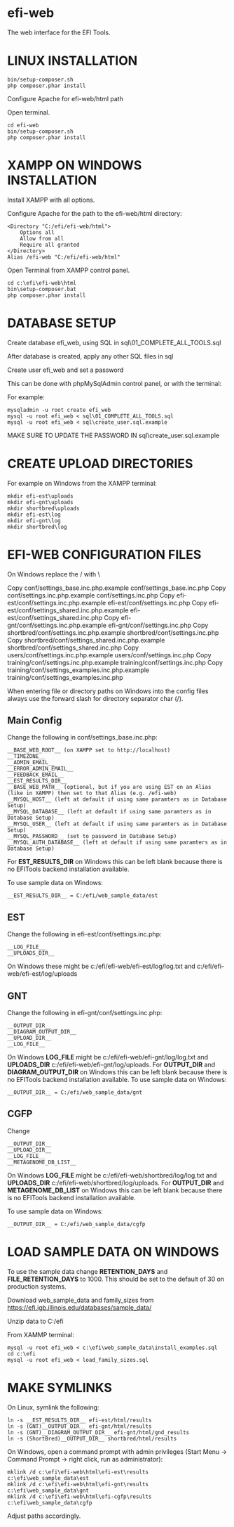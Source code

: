 # efi-web

The web interface for the EFI Tools.


# LINUX INSTALLATION

    bin/setup-composer.sh
    php composer.phar install

Configure Apache for efi-web/html path

Open terminal.

    cd efi-web
    bin/setup-composer.sh
    php composer.phar install


# XAMPP ON WINDOWS INSTALLATION

Install XAMPP with all options.

Configure Apache for the path to the efi-web/html directory:

    <Directory "C:/efi/efi-web/html">
        Options all
        Allow from all
        Require all granted
    </Directory>
    Alias /efi-web "C:/efi/efi-web/html"

Open Terminal from XAMPP control panel.

    cd c:\efi\efi-web\html
    bin\setup-composer.bat
    php composer.phar install


# DATABASE SETUP

Create database efi_web, using SQL in sql\01_COMPLETE_ALL_TOOLS.sql

After database is created, apply any other SQL files in sql

Create user efi_web and set a password

This can be done with phpMySqlAdmin control panel, or with the terminal:

For example:

    mysqladmin -u root create efi_web
    mysql -u root efi_web < sql\01_COMPLETE_ALL_TOOLS.sql
    mysql -u root efi_web < sql\create_user.sql.example

MAKE SURE TO UPDATE THE PASSWORD IN sql\create_user.sql.example


# CREATE UPLOAD DIRECTORIES

For example on Windows from the XAMPP terminal:

    mkdir efi-est\uploads
    mkdir efi-gnt\uploads
    mkdir shortbred\uploads
    mkdir efi-est\log
    mkdir efi-gnt\log
    mkdir shortbred\log


# EFI-WEB CONFIGURATION FILES

On Windows replace the / with \

Copy conf/settings_base.inc.php.example conf/settings_base.inc.php
Copy conf/settings.inc.php.example conf/settings.inc.php
Copy efi-est/conf/settings.inc.php.example efi-est/conf/settings.inc.php
Copy efi-est/conf/settings_shared.inc.php.example efi-est/conf/settings_shared.inc.php
Copy efi-gnt/conf/settings.inc.php.example efi-gnt/conf/settings.inc.php
Copy shortbred/conf/settings.inc.php.example shortbred/conf/settings.inc.php
Copy shortbred/conf/settings_shared.inc.php.example shortbred/conf/settings_shared.inc.php
Copy users/conf/settings.inc.php.example users/conf/settings.inc.php
Copy training/conf/settings.inc.php.example training/conf/settings.inc.php
Copy training/conf/settings_examples.inc.php.example training/conf/settings_examples.inc.php

When entering file or directory paths on Windows into the config files always use the forward slash for directory separator char (/).

## Main Config

Change the following in conf/settings_base.inc.php:

    __BASE_WEB_ROOT__ (on XAMPP set to http://localhost)
    __TIMEZONE__
    __ADMIN_EMAIL__
    __ERROR_ADMIN_EMAIL__
    __FEEDBACK_EMAIL__
    __EST_RESULTS_DIR__
    __BASE_WEB_PATH__ (optional, but if you are using EST on an Alias (like in XAMPP) then set to that Alias (e.g. /efi-web)
    __MYSQL_HOST__ (left at default if using same paramters as in Database Setup)
    __MYSQL_DATABASE__ (left at default if using same paramters as in Database Setup)
    __MYSQL_USER__ (left at default if using same paramters as in Database Setup)
    __MYSQL_PASSWORD__ (set to password in Database Setup)
    __MYSQL_AUTH_DATABASE__ (left at default if using same paramters as in Database Setup)

For __EST_RESULTS_DIR__ on Windows this can be left blank because there is no EFITools backend installation available.

To use sample data on Windows:

    __EST_RESULTS_DIR__ = C:/efi/web_sample_data/est

## EST

Change the following in efi-est/conf/settings.inc.php:

    __LOG_FILE__
    __UPLOADS_DIR__

On Windows these might be c:/efi/efi-web/efi-est/log/log.txt and c:/efi/efi-web/efi-est/log/uploads

## GNT

Change the following in efi-gnt/conf/settings.inc.php:

    __OUTPUT_DIR__
    __DIAGRAM_OUTPUT_DIR__
    __UPLOAD_DIR__
    __LOG_FILE__

On Windows __LOG_FILE__ might be c:/efi/efi-web/efi-gnt/log/log.txt and __UPLOADS_DIR__ c:/efi/efi-web/efi-gnt/log/uploads.
For __OUTPUT_DIR__ and __DIAGRAM_OUTPUT_DIR__ on Windows this can be left blank because there is no EFITools backend installation available.
To use sample data on Windows:

    __OUTPUT_DIR__ = C:/efi/web_sample_data/gnt

## CGFP

Change

    __OUTPUT_DIR__
    __UPLOAD_DIR__
    __LOG_FILE__
    __METAGENOME_DB_LIST__

On Windows __LOG_FILE__ might be c:/efi/efi-web/shortbred/log/log.txt and __UPLOADS_DIR__ c:/efi/efi-web/shortbred/log/uploads.
For __OUTPUT_DIR__ and __METAGENOME_DB_LIST__ on Windows this can be left blank because there is no EFITools backend installation available.

To use sample data on Windows:

    __OUTPUT_DIR__ = C:/efi/web_sample_data/cgfp


# LOAD SAMPLE DATA ON WINDOWS

To use the sample data change __RETENTION_DAYS__ and __FILE_RETENTION_DAYS__ to 1000.  This should be set to the default of 30 on production systems.

Download web_sample_data and family_sizes from https://efi.igb.illinois.edu/databases/sample_data/

Unzip data to C:/efi

From XAMMP terminal:

    mysql -u root efi_web < c:\efi\web_sample_data\install_examples.sql
    cd c:\efi
    mysql -u root efi_web < load_family_sizes.sql


# MAKE SYMLINKS

On Linux, symlink the following:

    ln -s __EST_RESULTS_DIR__ efi-est/html/results
    ln -s (GNT)__OUTPUT_DIR__ efi-gnt/html/results
    ln -s (GNT)__DIAGRAM_OUTPUT_DIR__ efi-gnt/html/gnd_results
    ln -s (ShortBred)__OUTPUT_DIR__ shortbred/html/results

On Windows, open a command prompt with admin privileges (Start Menu -> Command Prompt -> right click, run as administrator):

    mklink /d c:\efi\efi-web\html\efi-est\results c:\efi\web_sample_data\est
    mklink /d c:\efi\efi-web\html\efi-gnt\results c:\efi\web_sample_data\gnt
    mklink /d c:\efi\efi-web\html\efi-cgfp\results c:\efi\web_sample_data\cgfp

Adjust paths accordingly.

